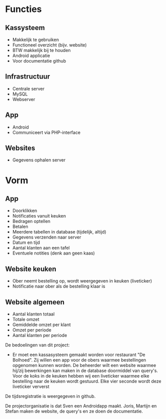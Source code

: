 Functies
===
Kassysteem
---
* Makkelijk te gebruiken
*	Functioneel overzicht (bijv. website)
*	BTW makkelijk bij te houden	
*	Android applicatie	
*	Voor documentatie github

Infrastructuur
---
*	Centrale server
*	MySQL
*	Webserver

App
---
*	Android
*	Communiceert via PHP-interface

Websites
---
*	Gegevens ophalen server

Vorm
===
App
---
*	Doorklikken
*	Notificaties vanuit keuken
*	Bedragen optellen
*	Betalen
*	Meerdere tabellen in database (tijdelijk, altijd)
*	Gegevens verzenden naar server
*	Datum en tijd
*	Aantal klanten aan een tafel
*	Eventuele notities (denk aan geen kaas)

Website keuken
---
*	Ober neemt bestelling op, wordt weergegeven in keuken (liveticker)
*	Notificatie naar ober als de bestelling klaar is

Website algemeen
---
*	Aantal klanten totaal
*	Totale omzet
*	Gemiddelde omzet per klant
*	Omzet per periode
*	Aantal klanten per periode


De bedoelingen van dit project:
* Er moet een kassasysteem gemaakt worden voor restaurant "De Bolhoed". Zij willen een app voor de obers waarmee 
  bestellingen opgenomen kunnen worden. De beheerder wilt een website waarmee hij/zij bewerkingen kan maken in de         database doormiddel van query's. Voor de koks in de keuken hebben wij een liveticker waarmee elke bestelling naar de    keuken wordt gestuurd. Elke vier seconde wordt deze liveticker ververst 

De tijdsregistratie is weergegeven in github. 

De projectorganisatie is dat Sven een Androidapp maakt. Joris, Martijn en Stefan maken de website, de query's en ze doen de documentatie.
